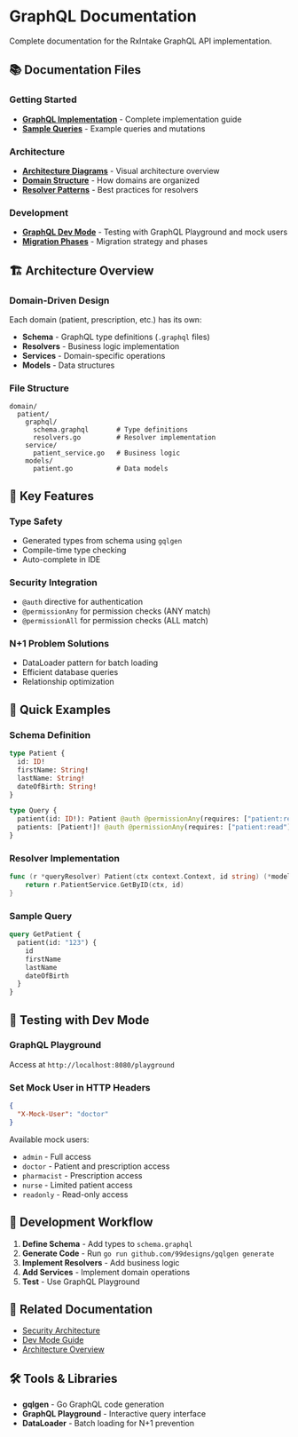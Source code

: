 # GraphQL Documentation

Complete documentation for the RxIntake GraphQL API implementation.

## 📚 Documentation Files

### Getting Started
- **[GraphQL Implementation](./GRAPHQL_IMPLEMENTATION.md)** - Complete implementation guide
- **[Sample Queries](./GRAPHQL_SAMPLE_QUERIES.md)** - Example queries and mutations

### Architecture
- **[Architecture Diagrams](./GRAPHQL_ARCHITECTURE_DIAGRAMS.md)** - Visual architecture overview
- **[Domain Structure](./GRAPHQL_DOMAIN_STRUCTURE.md)** - How domains are organized
- **[Resolver Patterns](./GRAPHQL_RESOLVER_PATTERNS.md)** - Best practices for resolvers

### Development
- **[GraphQL Dev Mode](./GRAPHQL_DEV_MODE.md)** - Testing with GraphQL Playground and mock users
- **[Migration Phases](./GRAPHQL_MIGRATION_PHASES.md)** - Migration strategy and phases

## 🏗️ Architecture Overview

### Domain-Driven Design
Each domain (patient, prescription, etc.) has its own:
- **Schema** - GraphQL type definitions (`.graphql` files)
- **Resolvers** - Business logic implementation
- **Services** - Domain-specific operations
- **Models** - Data structures

### File Structure
```
domain/
  patient/
    graphql/
      schema.graphql       # Type definitions
      resolvers.go         # Resolver implementation
    service/
      patient_service.go   # Business logic
    models/
      patient.go           # Data models
```

## 🔌 Key Features

### Type Safety
- Generated types from schema using `gqlgen`
- Compile-time type checking
- Auto-complete in IDE

### Security Integration
- `@auth` directive for authentication
- `@permissionAny` for permission checks (ANY match)
- `@permissionAll` for permission checks (ALL match)

### N+1 Problem Solutions
- DataLoader pattern for batch loading
- Efficient database queries
- Relationship optimization

## 🚀 Quick Examples

### Schema Definition
```graphql
type Patient {
  id: ID!
  firstName: String!
  lastName: String!
  dateOfBirth: String!
}

type Query {
  patient(id: ID!): Patient @auth @permissionAny(requires: ["patient:read"])
  patients: [Patient!]! @auth @permissionAny(requires: ["patient:read"])
}
```

### Resolver Implementation
```go
func (r *queryResolver) Patient(ctx context.Context, id string) (*models.Patient, error) {
    return r.PatientService.GetByID(ctx, id)
}
```

### Sample Query
```graphql
query GetPatient {
  patient(id: "123") {
    id
    firstName
    lastName
    dateOfBirth
  }
}
```

## 🧪 Testing with Dev Mode

### GraphQL Playground
Access at `http://localhost:8080/playground`

### Set Mock User in HTTP Headers
```json
{
  "X-Mock-User": "doctor"
}
```

Available mock users:
- `admin` - Full access
- `doctor` - Patient and prescription access
- `pharmacist` - Prescription access
- `nurse` - Limited patient access
- `readonly` - Read-only access

## 🔧 Development Workflow

1. **Define Schema** - Add types to `schema.graphql`
2. **Generate Code** - Run `go run github.com/99designs/gqlgen generate`
3. **Implement Resolvers** - Add business logic
4. **Add Services** - Implement domain operations
5. **Test** - Use GraphQL Playground

## 📖 Related Documentation

- [Security Architecture](../security/SECURITY_ARCHITECTURE.md)
- [Dev Mode Guide](../security/SECURITY_DEV_MODE.md)
- [Architecture Overview](../architecture/ARCHITECTURE.md)

## 🛠️ Tools & Libraries

- **gqlgen** - Go GraphQL code generation
- **GraphQL Playground** - Interactive query interface
- **DataLoader** - Batch loading for N+1 prevention

